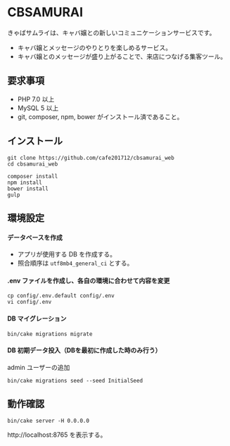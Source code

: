 # CBSAMURAI

きゃばサムライは、キャバ嬢との新しいコミュニケーションサービスです。

* キャバ嬢とメッセージのやりとりを楽しめるサービス。
* キャバ嬢とのメッセージが盛り上がることで、来店につなげる集客ツール。

## 要求事項

* PHP 7.0 以上
* MySQL 5 以上
* git, composer, npm, bower がインストール済であること。

## インストール

```
git clone https://github.com/cafe201712/cbsamurai_web
cd cbsamurai_web

composer install
npm install
bower install
gulp
```

## 環境設定

#### データベースを作成

* アプリが使用する DB を作成する。
* 照合順序は `utf8mb4_general_ci` とする。

#### .env ファイルを作成し、各自の環境に合わせて内容を変更

```
cp config/.env.default config/.env
vi config/.env
```

#### DB マイグレーション

```
bin/cake migrations migrate
```

#### DB 初期データ投入（DBを最初に作成した時のみ行う）

admin ユーザーの追加

```
bin/cake migrations seed --seed InitialSeed
```

## 動作確認

```
bin/cake server -H 0.0.0.0
```

http://localhost:8765 を表示する。

